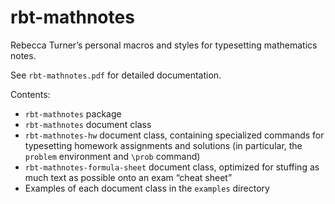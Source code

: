 # rbt-mathnotes

Rebecca Turner’s personal macros and styles for typesetting mathematics notes.

See `rbt-mathnotes.pdf` for detailed documentation.

Contents:

- `rbt-mathnotes` package
- `rbt-mathnotes` document class
- `rbt-mathnotes-hw` document class, containing specialized commands for
  typesetting homework assignments and solutions (in particular, the `problem`
  environment and `\prob` command)
- `rbt-mathnotes-formula-sheet` document class, optimized for stuffing as much
  text as possible onto an exam “cheat sheet”
- Examples of each document class in the `examples` directory
